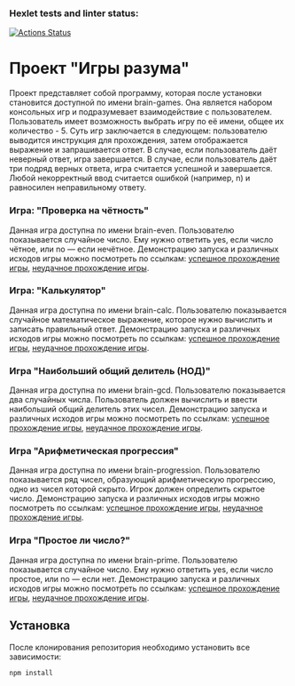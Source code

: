 ### Hexlet tests and linter status:
[![Actions Status](https://github.com/odollamCerbera/frontend-project-44/actions/workflows/hexlet-check.yml/badge.svg)](https://github.com/odollamCerbera/frontend-project-44/actions)

# Проект "Игры разума"

Проект представляет собой программу, которая после установки становится доступной по имени brain-games. Она является набором консольных игр и подразумевает взаимодействие с пользователем. Пользователь имеет возможность выбрать игру по её имени, общее их количество - 5. Суть игр заключается в следующем: пользователю выводится инструкция для прохождения, затем отображается выражение и запрашивается ответ. В случае, если пользователь даёт неверный ответ, игра завершается. В случае, если пользователь даёт три подряд верных ответа, игра считается успешной и завершается. Любой некорректный ввод считается ошибкой (например, n) и равносилен неправильному ответу.

### Игра: "Проверка на чётность"

Данная игра доступна по имени brain-even. Пользователю показывается случайное число. Ему нужно ответить yes, если число чётное, или no — если нечётное. Демонстрацию запуска и различных исходов игры можно посмотреть по ссылкам: [успешное прохождение игры](https://skr.sh/vRr9wfx0Ql4 "Успешное прохождение игры"), [неудачное прохождение игры](https://skr.sh/vRrA24kIMz0 "Неудачное прохождение игры").

### Игра: "Калькулятор"

Данная игра доступна по имени brain-calc. Пользователю показывается случайное математическое выражение, которое нужно вычислить и записать правильный ответ. Демонстрацию запуска и различных исходов игры можно посмотреть по ссылкам: [успешное прохождение игры](https://skr.sh/vRrWlU7wFGO "Успешное прохождение игры"), [неудачное прохождение игры](https://skr.sh/vRrqrQvtFTp "Неудачное прохождение игры").

### Игра "Наибольший общий делитель (НОД)"

Данная игра доступна по имени brain-gcd. Пользователю показывается два случайных числа. Пользователь должен вычислить и ввести наибольший общий делитель этих чисел. Демонстрацию запуска и различных исходов игры можно посмотреть по ссылкам: [успешное прохождение игры](https://skr.sh/vRrtpD1gzAb "Успешное прохождение игры"), [неудачное прохождение игры](https://skr.sh/vRriKLnQZqk "Неудачное прохождение игры").

### Игра "Арифметическая прогрессия"

Данная игра доступна по имени brain-progression. Пользователю показывается ряд чисел, образующий арифметическую прогрессию, одно из чисел которой скрыто. Игрок должен определить скрытое число. Демонстрацию запуска и различных исходов игры можно посмотреть по ссылкам: [успешное прохождение игры](https://skr.sh/vRrKr99MnnG "Успешное прохождение игры"), [неудачное прохождение игры](https://skr.sh/vRrhMJj5RAd "Неудачное прохождение игры").

### Игра "Простое ли число?"

Данная игра доступна по имени brain-prime. Пользователю показывается случайное число. Ему нужно ответить yes, если число простое, или no — если нет. Демонстрацию запуска и различных исходов игры можно посмотреть по ссылкам: [успешное прохождение игры](https://skr.sh/vRr4JdbBSXY "Успешное прохождение игры"), [неудачное прохождение игры](https://skr.sh/vRrDzX1BtUu "Неудачное прохождение игры").

## Установка
После клонирования репозитория необходимо установить все зависимости:
```
npm install
```
